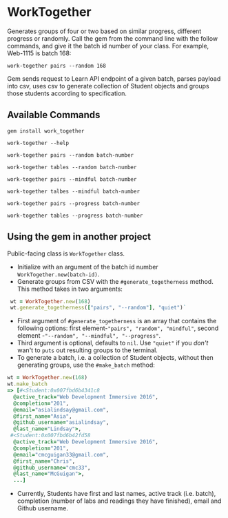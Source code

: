 # WorkTogether

Generates groups of four or two based on similar progress, different progress or randomly. Call the gem from the command line with the follow commands, and give it the batch id number of your class. For example, Web-1115 is batch 168:

`work-together pairs --random 168`

Gem sends request to Learn API endpoint of a given batch, parses payload into csv, uses csv to generate collection of Student objects and groups those students according to specification. 

## Available Commands

`gem install work_together`

`work-together --help`

`work-together pairs --random batch-number`

`work-together tables --random batch-number`

`work-together pairs --mindful batch-number`

`work-together talbes --mindful batch-number`

`work-together pairs --progress batch-number`

`work-together tables --progress batch-number`

## Using the gem in another project

Public-facing class is `WorkTogether` class. 

* Initialize with an argument of the batch id number `WorkTogether.new(batch-id)`. 
* Generate groups from CSV with the `#generate_togetherness` method. This method takes in two arguments:

```ruby
 wt = WorkTogether.new(168)
 wt.generate_togetherness(["pairs", "--random"], "quiet")`
```

* First argument of `#generate_togetherness` is an array that contains the following options: first element-`"pairs", "random", "mindful"`, second element -`"--random", "--mindful", "--progress"`. 
* Third argument is optional, defaults to `nil`. Use `"quiet"` if you *don't* wan't to `puts` out resulting groups to the terminal. 
* To generate a batch, i.e. a collection of Student objects, without then generating groups, use the `#make_batch` method:

```ruby
wt = WorkTogether.new(168)
wt.make_batch
=> [#<Student:0x007fbd6b4341c8
  @active_track="Web Development Immersive 2016",
  @completion="201",
  @email="asialindsay@gmail.com",
  @first_name="Asia",
  @github_username="asialindsay",
  @last_name="Lindsay">,
 #<Student:0x007fbd6b42fd58
  @active_track="Web Development Immersive 2016",
  @completion="201",
  @email="cmcguigan33@gmail.com",
  @first_name="Chris",
  @github_username="cmc33",
  @last_name="McGuigan">,
  ...]
```

* Currently, Students have first and last names, active track (i.e. batch), completion (number of labs and readings they have finished), email and Github username. 